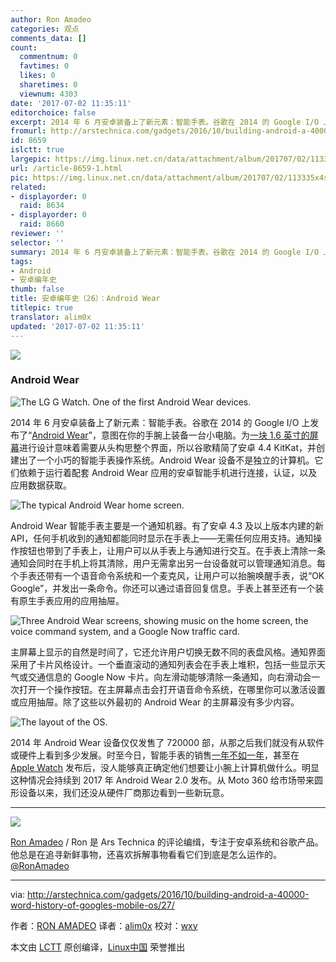 ```yaml
---
author: Ron Amadeo
categories: 观点
comments_data: []
count:
  commentnum: 0
  favtimes: 0
  likes: 0
  sharetimes: 0
  viewnum: 4303
date: '2017-07-02 11:35:11'
editorchoice: false
excerpt: 2014 年 6 月安卓装备上了新元素：智能手表。谷歌在 2014 的 Google I/O 上发布了“Android Wear”，意图在你的手腕上装备一台小电脑。
fromurl: http://arstechnica.com/gadgets/2016/10/building-android-a-40000-word-history-of-googles-mobile-os/27/
id: 8659
islctt: true
largepic: https://img.linux.net.cn/data/attachment/album/201707/02/113335x4sc6r24s2c6zooc.jpg
url: /article-8659-1.html
pic: https://img.linux.net.cn/data/attachment/album/201707/02/113335x4sc6r24s2c6zooc.jpg.thumb.jpg
related:
- displayorder: 0
  raid: 8634
- displayorder: 0
  raid: 8660
reviewer: ''
selector: ''
summary: 2014 年 6 月安卓装备上了新元素：智能手表。谷歌在 2014 的 Google I/O 上发布了“Android Wear”，意图在你的手腕上装备一台小电脑。
tags:
- Android
- 安卓编年史
thumb: false
title: 安卓编年史（26）：Android Wear
titlepic: true
translator: alim0x
updated: '2017-07-02 11:35:11'
---
```


![](https://img.linux.net.cn/data/attachment/album/201707/02/113335x4sc6r24s2c6zooc.jpg)


### Android Wear


![The LG G Watch. One of the first Android Wear devices.](https://img.linux.net.cn/data/attachment/album/201707/02/113515nxlu6nfplc6pq5e6.png)


2014 年 6 月安卓装备上了新元素：智能手表。谷歌在 2014 的 Google I/O 上发布了“[Android Wear](http://arstechnica.com/gadgets/2014/06/android-wear-review/)”，意图在你的手腕上装备一台小电脑。为[一块 1.6 英寸的屏幕](http://arstechnica.com/gadgets/2014/06/reviewing-android-wears-first-watches-sometimes-promising-often-frustrating/)进行设计意味着需要从头构思整个界面，所以谷歌精简了安卓 4.4 KitKat，并创建出了一个小巧的智能手表操作系统。Android Wear 设备不是独立的计算机。它们依赖于运行着配套 Android Wear 应用的安卓智能手机进行连接，认证，以及应用数据获取。


![ The typical Android Wear home screen.](https://img.linux.net.cn/data/attachment/album/201707/02/113516ke0zeeqsxeswe3zm.png)


Android Wear 智能手表主要是一个通知机器。有了安卓 4.3 及以上版本内建的新 API，任何手机收到的通知都能同时显示在手表上——无需任何应用支持。通知操作按钮也带到了手表上，让用户可以从手表上与通知进行交互。在手表上清除一条通知会同时在手机上将其清除，用户无需拿出另一台设备就可以管理通知消息。每个手表还带有一个语音命令系统和一个麦克风，让用户可以抬腕唤醒手表，说“OK Google”，并发出一条命令。你还可以通过语音回复信息。手表上甚至还有一个装有原生手表应用的应用抽屉。


![Three Android Wear screens, showing music on the home screen, the voice command system, and a Google Now traffic card.](https://img.linux.net.cn/data/attachment/album/201707/02/113517wvzdzfs8pphppp8d.png)


主屏幕上显示的自然是时间了，它还允许用户切换无数不同的表盘风格。通知界面采用了卡片风格设计。一个垂直滚动的通知列表会在手表上堆积，包括一些显示天气或交通信息的 Google Now 卡片。向左滑动能够清除一条通知，向右滑动会一次打开一个操作按钮。在主屏幕点击会打开语音命令系统，在哪里你可以激活设置或应用抽屉。除了这些以外最初的 Android Wear 的主屏幕没有多少内容。


![The layout of the OS.](https://img.linux.net.cn/data/attachment/album/201707/02/113518gitcigqat7itxaaw.png)


2014 年 Android Wear 设备仅仅发售了 720000 部，从那之后我们就没有从软件或硬件上看到多少发展。时至今日，智能手表的销售[一年不如一年](http://www.businesswire.com/news/home/20161024005145/en/Smartwatch-Market-Declines-51.6-Quarter-Platforms-Vendors)，甚至在 [Apple Watch](http://arstechnica.com/apple/2015/05/review-the-absolutely-optional-apple-watch-and-watch-os-1-0/) 发布后，没人能够真正确定他们想要让小腕上计算机做什么。明显这种情况会持续到 2017 年 Android Wear 2.0 发布。从 Moto 360 给市场带来圆形设备以来，我们还没从硬件厂商那边看到一些新玩意。




---


![](https://img.linux.net.cn/data/attachment/album/201706/24/162535j8ke2nu4ccvw44g9.jpg)


[Ron Amadeo](http://arstechnica.com/author/ronamadeo) / Ron 是 Ars Technica 的评论编缉，专注于安卓系统和谷歌产品。他总是在追寻新鲜事物，还喜欢拆解事物看看它们到底是怎么运作的。[@RonAmadeo](https://twitter.com/RonAmadeo)




---


via: <http://arstechnica.com/gadgets/2016/10/building-android-a-40000-word-history-of-googles-mobile-os/27/>


作者：[RON AMADEO](http://arstechnica.com/author/ronamadeo) 译者：[alim0x](https://github.com/alim0x) 校对：[wxy](https://github.com/wxy)


本文由 [LCTT](https://github.com/LCTT/TranslateProject) 原创编译，[Linux中国](https://linux.cn/) 荣誉推出